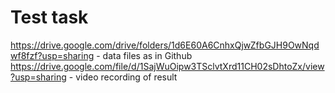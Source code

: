 # Test task

https://drive.google.com/drive/folders/1d6E60A6CnhxQjwZfbGJH9OwNqdwf8fzf?usp=sharing - data files as in Github
https://drive.google.com/file/d/1SajWuOipw3TSclvtXrd11CH02sDhtoZx/view?usp=sharing - video recording of result
